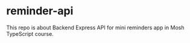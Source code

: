 # reminder-api

This repo is about Backend Express API for mini reminders app in Mosh TypeScript course.
